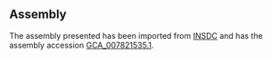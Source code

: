 
Assembly
--------

The assembly presented has been imported from 
[INSDC](http://www.insdc.org) and has the assembly accession
[GCA\_007821535.1](http://www.ebi.ac.uk/ena/data/view/GCA_007821535.1).

